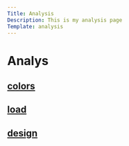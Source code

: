 ```yaml
---
Title: Analysis
Description: This is my analysis page
Template: analysis
---
```


<div class="analys-h1">
    <h1>Analys</h1>
</div>

<div class="analysis-box colors">
    <h2><a href="%base_url%/analysis/01_colors">colors</a></h2>
</div>

<div class="analysis-box load">
    <h2><a href="%base_url%/analysis/02_load">load</a></h2>
</div>

<div class="analysis-box design-principles">
    <h2><a href="%base_url%/analysis/03_design_principles">design</a></h2>
</div>